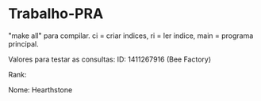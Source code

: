# Trabalho-PRA
"make all" para compilar. ci = criar indices, ri = ler indice, main = programa principal.

Valores para testar as consultas:
ID: 
1411267916 (Bee Factory)

Rank:

Nome:
Hearthstone
